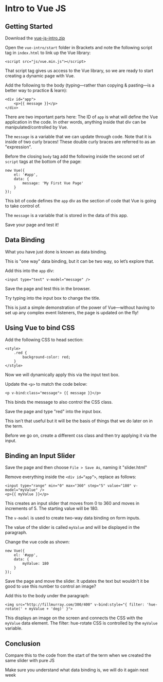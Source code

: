 # Intro to Vue JS

## Getting Started

Download the [vue-js-intro.zip](vue-js-intro.zip)

Open the `vue-intro/start` folder in Brackets and note the following script tag in `index.html` to link up the Vue library:

	<script src="js/vue.min.js"></script>

That script tag gives us access to the Vue library, so we are ready to start creating a dynamic page with Vue.

Add the following to the body (typing—rather than copying & pasting—is a better way to practice & learn):

	<div id="app">
		<p>{{ message }}</p>
    </div>

There are two important parts here: The ID of `app` is what will define the Vue application in the code. In other words, anything inside that div can be manipulated/controlled by Vue.

The `message` is a variable that we can update through code. Note that it is inside of two curly braces! These double curly braces are referred to as an "expression".

Before the closing `body` tag add the following inside the second set of `script` tags at the bottom of the page:

	new Vue({
		el: '#app',
		data: {
			message: 'My First Vue Page'
		}
	});

This bit of code defines the `app` div as the section of code that Vue is going to take control of.

The `message` is a variable that is stored in the data of this app. 

Save your page and test it!

## Data Binding

What you have just done is known as data binding.

This is "one way" data binding, but it can be two way, so let’s explore that.

Add this into the `app` div:

	<input type="text" v-model="message" />

Save the page and test this in the browser.

Try typing into the input box to change the title.

This is just a simple demonstration of the power of Vue—without having to set up any complex event listeners, the page is updated on the fly!

## Using Vue to bind CSS

Add the following CSS to head section:

	<style>
		.red {
			background-color: red;
		}
	</style>

Now we will dynamically apply this via the input text box.

Update the `<p>` to match the code below:
	
`<p v-bind:class="message"> {{ message }}</p>`
	
This binds the message to also control the CSS class.

Save the page and type "red" into the input box.

This isn’t that useful but it will be the basis of things that we do later on in the term.

Before we go on, create a different css class and then try applying it via the input.

## Binding an Input Slider

Save the page and then choose `File > Save As`, naming it "slider.html"

Remove everything inside the `<div id=“app”>`, replace as follows:

	<input type="range" min="0" max="360" step="5" value="180" v-model="myValue" />
	<p>{{ myValue }}</p>

This creates an input slider that moves from 0 to 360 and moves in increments of 5. The starting value will be 180.

The `v-model` is used to create two-way data binding on form inputs.

The value of the slider is called `myValue` and will be displayed in the paragraph.

Change the vue code as shown:

	new Vue({
		el: '#app',
		data: {
			myValue: 180
		}
	});

Save the page and move the slider. It updates the text but wouldn’t it be good to use this number to control an image?

Add this to the body under the paragraph:

	<img src="http://fillmurray.com/300/400" v-bind:style="{ filter: 'hue-rotate(' + myValue + 'deg)' }">

This displays an image on the screen and connects the CSS with the `myValue` data element.
The filter: hue-rotate CSS is controlled by the `myValue` variable.

## Conclusion

Compare this to the code from the start of the term when we created the same slider with pure JS

Make sure you understand what data binding is, we will do it again next week